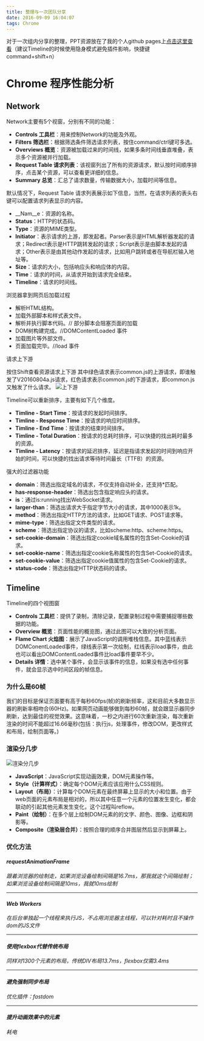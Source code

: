 ```yaml
---
title: 整理与一次团队分享
date: 2016-09-09 16:04:07
tags: Chrome
---
```

对于一次组内分享的整理，PPT资源放在了我的个人github pages上[点击这里查看](http://zanseven007.github.io/chrome-performance)（建议Timeline的时候使用隐身模式避免插件影响，快捷键command+shift+n）
<!--more-->

# Chrome 程序性能分析

## Network

Network主要有5个视窗，分别有不同的功能：

* __Controls 工具栏__：用来控制Network的功能及外观。
* __Filters 筛选栏__：根据筛选条件筛选请求列表，按住command/ctrl键可多选。
* __Overviews 概览__：资源被加载过来的时间线，如果多条时间线垂直堆叠，表示多个资源被并行加载。
* __Request Table 请求列表__：该视窗列出了所有的资源请求，默认按时间顺序排序，点击某个资源，可以查看更详细的信息。
* __Summary 总览__：汇总了请求数量，传输数据大小，加载时间等信息。

默认情况下，Request Table 请求列表展示如下信息，当然，在请求列表的表头右键可以配置请求列表显示的内容。

* __Nam__e：资源的名称。
* __Status__：HTTP的状态码。
* __Type__：资源的MIME类型。
* __Initiator__：表示请求的上游，即发起者。Parser表示是HTML解析器发起的请求；Redirect表示是HTTP跳转发起的请求；Script表示是由脚本发起的请求；Other表示是由其他动作发起的请求，比如用户跳转或者在导航栏输入地址等。
* __Size__：请求的大小，包括响应头和响应体的内容。
* __Time__：请求的时间，从请求开始到请求完全结束。
* __Timeline__：请求的时间线。

浏览器拿到网页后加载过程

* 解析HTML结构。
* 加载外部脚本和样式表文件。
* 解析并执行脚本代码。// 部分脚本会阻塞页面的加载
* DOM树构建完成。//DOMContentLoaded 事件
* 加载图片等外部文件。
* 页面加载完毕。//load 事件

请求上下游

按住Shift查看资源请求上下游
其中绿色请求表示common.js的上游请求，即谁触发了V20160804a.js请求，红色请求表示common.js的下游请求，即common.js又触发了什么请求。
![上下游](http://obw56kbo5.bkt.clouddn.com/pic.png)

Timeline可以重新排序，主要有如下几个维度。

* __Timline - Start Time__：按请求的发起时间排序。
* __Timline - Response Time__：按请求的响应时间排序。
* __Timline - End Time__：按请求的结束时间排序。
* __Timline - Total Duration__：按请求的总耗时排序，可以快捷的找出耗时最多的资源。
* __Timline - Latency__：按请求的延迟排序，延迟是指请求发起的时间到响应开始的时间，可以快捷的找出请求等待时间最长（TTFB）的资源。

强大的过滤器功能

* __domain__：筛选出指定域名的请求，不仅支持自动补全，还支持*匹配。
* __has-response-header__：筛选出包含指定响应头的请求。
* __is__：通过is:running找出WebSocket请求。
* __larger-than__：筛选出请求大于指定字节大小的请求，其中1000表示1k。
* __method__：筛选出指定HTTP方法的请求，比如GET请求、POST请求等。
* __mime-type__：筛选出指定文件类型的请求。
* __scheme__：筛选出指定协议的请求，比如scheme:http、scheme:https。
* __set-cookie-domain__：筛选出指定cookie域名属性的包含Set-Cookie的请求。
* __set-cookie-name__：筛选出指定cookie名称属性的包含Set-Cookie的请求。
* __set-cookie-value__：筛选出指定cookie值属性的包含Set-Cookie的请求。
* __status-code__：筛选出指定HTTP状态码的请求。

## Timeline

Timeline的四个视图窗

* __Controls 工具栏__：提供了录制，清除记录，配置录制过程中需要捕捉哪些数据的功能。
* __Overview 概览__：页面性能的概览图，通过此图可以大致的分析页面。
* __Flame Chart 火焰图__：展示了JavaScript的调用堆栈信息。其中蓝线表示DOMConentLoaded事件，绿线表示第一次绘制，红线表示load事件，由此也可以看出DOMContentLoaded事件比load事件要早不少。
* __Details 详情__：选中某个事件，会显示该事件的信息，如果没有选中任何事件，就会显示选中时间区段的帧信息。

### 为什么是60帧

我们的目标是保证页面要有高于每秒60fps(帧)的刷新频率，这和目前大多数显示器的刷新率相吻合(60Hz)。如果网页动画能够做到每秒60帧，就会跟显示器同步刷新，达到最佳的视觉效果。这意味着，一秒之内进行60次重新渲染，每次重新渲染的时间不能超过16.66毫秒(包括：执行js，处理事件，修改DOM，更改样式和布局，绘制页面等。)

### 渲染分几步

![渲染分几步](https://developers.google.com/web/fundamentals/performance/rendering/images/intro/frame-full.jpg)

* __JavaScript__：JavaScript实现动画效果，DOM元素操作等。
* __Style（计算样式）__：确定每个DOM元素应该应用什么CSS规则。
* __Layout（布局）__：计算每个DOM元素在最终屏幕上显示的大小和位置。由于web页面的元素布局是相对的，所以其中任意一个元素的位置发生变化，都会联动的引起其他元素发生变化，这个过程叫reflow。
* __Paint（绘制）__：在多个层上绘制DOM元素的的文字、颜色、图像、边框和阴影等。
* __Composite（渲染层合并）__：按照合理的顺序合并图层然后显示到屏幕上。

### 优化方法

#### ___requestAnimationFrame___

 *跟着浏览器的绘制走，如果浏览设备绘制间隔是16.7ms，那我就这个间隔绘制；如果浏览设备绘制间隔是10ms，我就10ms绘制*

 ---

#### ___Web Workers___
 *在后台单独起一个线程来执行JS，不占用浏览器主线程，可以针对耗时且不操作dom的JS文件*

 ---

#### ___使用flexbox代替传统布局___ 
 *同样对1300个元素的布局，传统DIV布局13.7ms，flexbox仅需3.4ms*

 ---

#### ___避免强制同步布局___
*优化插件：fastdom*

 ---

#### ___提升动画效果中的元素___
*耗电*